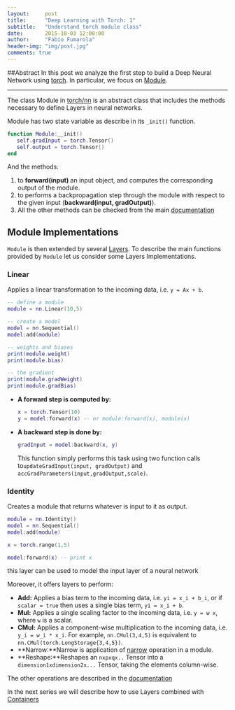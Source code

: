 ```yaml
---
layout:     post
title:      "Deep Learning with Torch: 1"
subtitle:   "Understand torch module class"
date:       2015-10-03 12:00:00
author:     "Fabio Fumarola"
header-img: "img/post.jpg"
comments: true
---
```


##Abstract
In this post we analyze the first step to build a Deep Neural Network using [torch](http://torch.ch/). In particular, we focus on [Module](https://github.com/torch/nn).

---------------------------

The class Module in [torch/nn](https://github.com/torch/nn) is an abstract class that includes the methods necessary to define Layers in neural networks.

Module has two state variable as describe in its `_init()` function.

```lua
function Module:__init()
   self.gradInput = torch.Tensor()
   self.output = torch.Tensor()
end
```

And the methods:

1. to **forward(input)** an input object, and computes the corresponding output of the module.
2. to performs a backpropagation step through the module with respect to the given input (**backward(input, gradOutput)**).
3. All the other methods can be checked from the main [documentation](https://github.com/torch/nn/blob/master/doc/module.md#nn.Module)

## Module Implementations

`Module` is then extended by several [Layers](https://github.com/torch/nn/blob/master/doc/simple.md#nn.simplelayers.dok). To describe the main functions provided by `Module` let us consider some Layers Implementations.

### Linear

Applies a linear transformation to the incoming data, i.e. `y = Ax + b`.

```lua
-- define a module
module = nn.Linear(10,5)

-- create a model
model = nn.Sequential()
model:add(module)

-- weights and biases
print(module.weight)
print(module.bias)

-- the gradient
print(module.gradWeight)
print(module.gradBias)
```

- **A forward step is computed by:**

	```lua
	x = torch.Tensor(10)
	y = model:forward(x) -- or module:forward(x), module(x)
	```

- **A backward step is done by:**

	```lua
	gradInput = model:backward(x, y)
	```
	This function simply performs this task using two function calls to`updateGradInput(input, gradOutput)` and `accGradParameters(input,gradOutput,scale)`.


### Identity
Creates a module that returns whatever is input to it as output.

```lua
module = nn.Identity()
model = nn.Sequential()
model:add(module)

x = torch.range(1,5)

model:forward(x) -- print x
```

this layer can be used to model the input layer of a neural network

Moreover, it offers layers to perform:

- **Add:** Applies a bias term to the incoming data, i.e. `yi = x_i + b_i`, or if `scalar = true` then uses a single bias term, `yi = x_i + b`.
- **Mul:** Applies a single scaling factor to the incoming data, i.e. `y = w x`, where `w` is a scalar.
- **CMul:** Applies a component-wise multiplication to the incoming data, i.e. `y_i = w_i * x_i`. For example, `nn.CMul(3,4,5)` is equivalent to `nn.CMul(torch.LongStorage{3,4,5})`.
- **Narrow:**Narrow is application of [narrow](https://github.com/torch/torch7/blob/master/doc/tensor.md#tensor-narrowdim-index-size) operation in a module.
- **Reshape:**Reshapes an `nxpxqx..` Tensor into a `dimension1xdimension2x...` Tensor, taking the elements column-wise.

The other operations are described in the [documentation](https://github.com/torch/nn/blob/master/doc/simple.md#nn.Max)

In the next series we will describe how to use Layers combined with [Containers](https://github.com/torch/nn/blob/master/doc/containers.md#nn.Containers)
